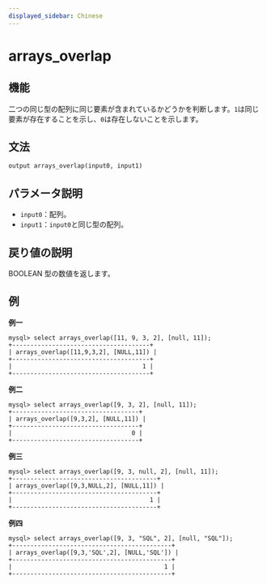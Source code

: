 ```yaml
---
displayed_sidebar: Chinese
---
```


# arrays_overlap

## 機能

二つの同じ型の配列に同じ要素が含まれているかどうかを判断します。`1`は同じ要素が存在することを示し、`0`は存在しないことを示します。

## 文法

```Haskell
output arrays_overlap(input0, input1)
```

## パラメータ説明

* `input0`：配列。
* `input1`：`input0`と同じ型の配列。

## 戻り値の説明

BOOLEAN 型の数値を返します。

## 例

**例一**

```plain text
mysql> select arrays_overlap([11, 9, 3, 2], [null, 11]);
+--------------------------------------+
| arrays_overlap([11,9,3,2], [NULL,11]) |
+--------------------------------------+
|                                    1 |
+--------------------------------------+
```

**例二**

```plain text
mysql> select arrays_overlap([9, 3, 2], [null, 11]);
+-----------------------------------+
| arrays_overlap([9,3,2], [NULL,11]) |
+-----------------------------------+
|                                 0 |
+-----------------------------------+
```

**例三**

```plain text
mysql> select arrays_overlap([9, 3, null, 2], [null, 11]);
+----------------------------------------+
| arrays_overlap([9,3,NULL,2], [NULL,11]) |
+----------------------------------------+
|                                      1 |
+----------------------------------------+
```

**例四**

```plain text
mysql> select arrays_overlap([9, 3, "SQL", 2], [null, "SQL"]);
+--------------------------------------------+
| arrays_overlap([9,3,'SQL',2], [NULL,'SQL']) |
+--------------------------------------------+
|                                          1 |
+--------------------------------------------+
```

